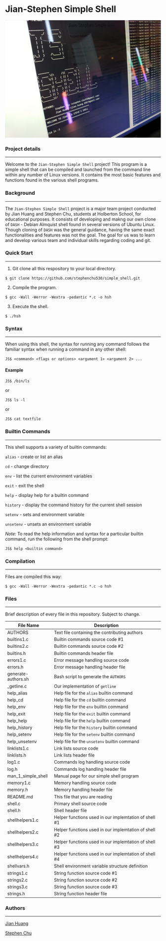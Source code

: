 # Jian-Stephen Simple Shell

![jsss logo](/images/jsss.png)

### Project details
-----
Welcome to the `Jian-Stephen Simple Shell` project! This program is a simple shell that can be compiled and launched from the command line within any number of Linux versions. It contains the most basic features and functions found in the various shell programs.


### Background
-----
The `Jian-Stephen Simple Shell` project is a major team project conducted by Jian Huang and Stephen Chu, students at Holberton School, for educational purposes. It consists of developing and makng our own clone of `DASH` - Debian Almquist shell found in several versions of Ubuntu Linux. Though cloning of `DASH` was the general guidance, having the same exact functionalities and features was not the goal. The goal for us was to learn and develop various team and individual skills regarding coding and git.

### Quick Start
-----
1. Git clone all this respository to your local directory.
```
$ git clone https://github.com/stephenchu530/simple_shell.git
```
2. Compile the program.
```
$ gcc -Wall -Werror -Wextra -pedantic *.c -o hsh
```
3. Execute the shell.
```
$ ./hsh
```

### Syntax
-----
When using this shell, the syntax for running any command follows the familiar syntax when running a command in any other shell:
```
JS$ <command> <flags or options> <argument 1> <argument 2> ...
```

#### Example
```
JS$ /bin/ls
```
or
```
JS$ ls -l
```
or
```
JS$ cat textfile
```

### Builtin Commands
-----
This shell supports a variety of builtin commands:

`alias` - create or list an alias

`cd` - change directory

`env` - list the current environment variables

`exit` - exit the shell

`help` - display help for a builtin command

`history` - display the command history for the current shell session

`setenv` - sets and environment variable

`unsetenv` - unsets an environment variable

*Note:* To read the help information and syntax for a particular builtin command, run the following from the shell prompt:
```
JS$ help <builtin command>
```

### Compilation
-----
Files are compiled this way:
```
$ gcc -Wall -Werror -Wextra -pedantic *.c -o hsh
```

### Files
-----
Brief description of every file in this repository. Subject to change.

| File Name | Description |
| --- | --- |
| AUTHORS | Text file containing the contributing authors |
| builtins1.c | Builtin commands source code #1 |
| builtins2.c | Builtin commands source code #2 |
| builtins.h | Builtin commands header file |
| errors1.c | Error message handling source code |
| errors.h | Error message handling header file |
| generate-authors.sh | Bash script to generate the `AUTHORS` |
| _getline.c | Our implementation of `getline` |
| help_alias | Help file for the `alias` builtin command |
| help_cd | Help file for the `cd` builtin command |
| help_env | Help file for the `env` builtin command |
| help_exit | Help file for the `exit` builtin command |
| help_help | Help file for the `help` builtin command |
| help_history | Help file for the `history` builtin command |
| help_setenv | Help file for the `setenv` builtin command |
| help_unsetenv | Help file for the `unsetenv` builtin command |
| linklists1.c | Link lists source code |
| linklists.h | Link lists header file |
| log1.c | Commands log handling source code |
| log.h | Commands log handling header file |
| man_1_simple_shell | Manual page for our simple shell program |
| memory1.c | Memory handling source code |
| memory.h | Memory handling header file |
| README.md | This file that you are reading |
| shell.c | Primary shell source code |
| shell.h | Shell header file |
| shellhelpers1.c | Helper functions used in our implemtation of shell #1 |
| shellhelpers2.c | Helper functions used in our implemtation of shell #2 |
| shellhelpers3.c | Helper functions used in our implemtation of shell #3 |
| shellhelpers4.c | Helper functions used in our implemtation of shell #4 |
| shellvars.h | Shell environment variable structure definition |
| strings1.c | String function source code #1 |
| strings2.c | String function source code #2 |
| strings3.c | String function source code #3 |
| strings.h | String function header file |

### Authors
-----
[Jian Huang](https://github.com/TrieToSucceed)

[Stephen Chu](https://github.com/stephenchu530)
